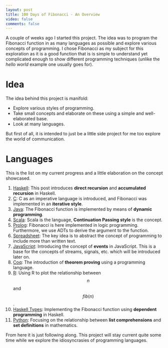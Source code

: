 ```yaml
---
layout: post
title: 100 Days of Fibonacci - An Overview
video: false
comments: false
---
```


A couple of weeks ago I started this project. The idea was to program
the Fibonacci function in as many languages as possible
and explore various concepts of
programming. I chose Fibonacci as my subject for this exploration as
it is a good function that is is simple to understand yet complicated
enough to show different programming techniques (unlike the _hello world_
example one usually goes for).

# Idea
The idea behind this project is manifold:

* Explore various styles of programming.
* Take small concepts and elaborate on these using a simple
  and well-elaborated base.
* Look at many languages.

But first of all, it is intended to just be a little side project
for me too explore the world of communication.

# Languages
This is the list on my current progress and a little elaboration on
the concept showcased.

1.  [Haskell](/blog/100-days-of-fibonacci-day-0-haskell/):
    This post introduces __direct recursion__ and __accumulated recursion__
    in Haskell.
2.  [C](/blog/100-days-of-fibonacci-day-1-c/):
    C as an imperative language is introduced, and Fibonacci was implemented
    in an __iterative style__.
3.  [Java](/blog/100-days-of-fibonacci-day-2-java/):
    The Fibonacci function is implemented by means of
    __dynamic programming__.
4.  [Scala](/blog/100-days-of-fibonacci-day-3-scala/):
    Scala is the language, __Continuation Passing style__ is the concept.
5.  [Prolog](/blog/100-days-of-fibonacci-day-4-prolog/):
    Fibonacci is here implemented in logic programming. Furthermore, we use
    ADTs to derive the argument to the function.
6.  [Spreadsheet](/blog/100-days-of-fibonacci-day-5-spreadsheet/):
    The key idea is to abstract the concept of programming to include more
    than written text.
7.  [JavaScript](/blog/100-days-of-fibonacci-day-6-javascript/):
    Introducing the concept of __events__ in JavaScript. This is a base for
    the concepts of streams, signals, etc. which will be introduced later on.
8.  [Coq](/blog/100-days-of-fibonacci-day-7-coq/):
    The introduction of __theorem proving__ using a programming language.
9.  [R](/blog/100-days-of-fibonacci-day-8-r/): Using R to plot the
    relationship between $$n$$ and $$fib(n)$$.
10. [Haskell Types](/blog/100-days-of-fibonacci-day-9-haskell-types/):
    Implementing the Fibonacci function using __dependent programming__
    in Haskell.
11. [Python](/blog/100-days-of-fibonacci-day-10-python/):
    Focusing on the relationship between __list comprehensions__ and
    __set definitions__ in mathematics.

From here it is just following along. This project will stay current
quite some time while we explore the idiosyncrasies of programming
languages.

